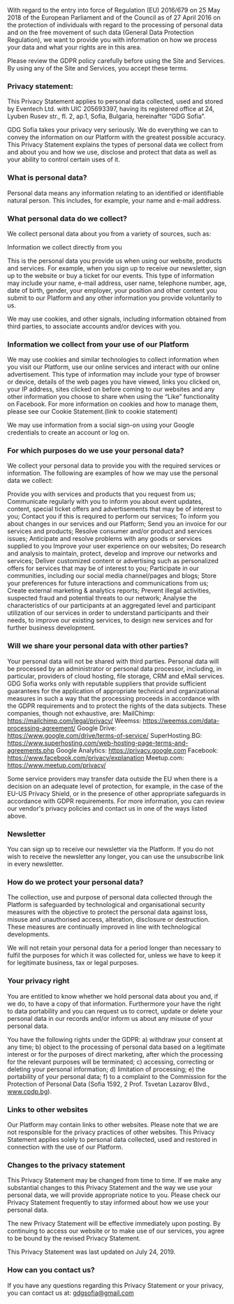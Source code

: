 With regard to the entry into force of Regulation (EU) 2016/679 on 25 May 2018 of the European Parliament and of the Council as of 27 April 2016 on the protection of individuals with regard to the processing of personal data and on the free movement of such data (General Data Protection Regulation), we want to provide you with information on how we process your data and what  your rights are in this area.
 
Please review the GDPR policy carefully before using the Site and Services. By using any of the Site and Services, you accept these terms.
### Privacy statement:

This Privacy Statement applies to personal data collected, used and stored by Eventech Ltd. with UIC 205693397, having its registered office at 24, Lyuben Rusev str., fl. 2, ap.1, Sofia, Bulgaria, hereinafter “GDG Sofia”.

GDG Sofia takes your privacy very seriously. We do everything we can to convey the information on our Platform with the greatest possible accuracy. This Privacy Statement explains the types of personal data we collect from and about you and how we use, disclose and protect that data as well as your ability to control certain uses of it.

### What is personal data?

Personal data means any information relating to an identified or identifiable natural person. This includes, for example, your name and e-mail address.

### What personal data do we collect?

We collect personal data about you from a variety of sources, such as:

Information we collect directly from you

This is the personal data you provide us when using our website, products and services. For example, when you sign up to receive our newsletter, sign up to the website or buy a ticket for our events. This type of information may include your name, e-mail address, user name, telephone number, age, date of birth, gender, your employer, your position and other content you submit to our Platform and any other information you provide voluntarily to us.

We may use cookies, and other signals, including information obtained from third parties, to associate accounts and/or devices with you.

### Information we collect from your use of our Platform

We may use cookies and similar technologies to collect information when you visit our Platform, use our online services and interact with our online advertisement. This type of information may include your type of browser or device, details of the web pages you have viewed, links you clicked on, your IP address, sites clicked on before coming to our websites and any other information you choose to share when using the “Like” functionality on Facebook. For more information on cookies and how to manage them, please see our Cookie Statement.(link to cookie statement)

We may use information from a social sign-on using your Google credentials to create an account or log on.

### For which purposes do we use your personal data?

We collect your personal data to provide you with the required services or information. The following are examples of how we may use the personal data we collect:

Provide you with services and products that you request from us;
Communicate regularly with you to inform you about event updates, content, special ticket offers and advertisements that may be of interest to you;
Contact you if this is required to perform our services;
To inform you about changes in our services and our Platform;
Send you an invoice for our services and products;
Resolve consumer and/or product and services issues;
Anticipate and resolve problems with any goods or services supplied to you
Improve your user experience on our websites;
Do research and analysis to maintain, protect, develop and improve our networks and services;
Deliver customized content or advertising such as personalized offers for services that may be of interest to you;
Participate in our communities, including our social media channel/pages and blogs;
Store your preferences for future interactions and communications from us;
Create external marketing & analytics reports;
Prevent illegal activities, suspected fraud and potential threats to our network;
Analyse the characteristics of our participants at an aggregated level and participant utilization of our services in order to understand participants and their needs, to improve our existing services, to design new services and for further business development.

### Will we share your personal data with other parties?

Your personal data will not be shared with third parties.
Personal data will be processed by an administrator or personal data processor, including, in particular, providers of cloud hosting, file storage, CRM and eMail services.
GDG Sofia  works only with reputable suppliers that provide sufficient guarantees for the application of appropriate technical and organizational measures in such a way that the processing proceeds in accordance with the GDPR requirements and to protect the rights of the data subjects.
These companies, though not exhaustive, are:
MailChimp: https://mailchimp.com/legal/privacy/ 
Weemss: https://weemss.com/data-processing-agreement/
Google Drive: https://www.google.com/drive/terms-of-service/
SuperHosting.BG: https://www.superhosting.com/web-hosting-page-terms-and-agreements.php 
Google Analytics: https://privacy.google.com 
Facebook: https://www.facebook.com/privacy/explanation 
Meetup.com: https://www.meetup.com/privacy/ 

Some service providers may transfer data outside the EU when there is a decision on an adequate level of protection, for example, in the case of the EU-US Privacy Shield, or in the presence of other appropriate safeguards in accordance with GDPR requirements. For more information, you can review our vendor's privacy policies and contact us in one of the ways listed above.

### Newsletter

You can sign up to receive our newsletter via the Platform. If you do not wish to receive the newsletter any longer, you can use the unsubscribe link in every newsletter.

### How do we protect your personal data?

The collection, use and purpose of personal data collected through the Platform is safeguarded by technological and organisational security measures with the objective to protect the personal data against loss, misuse and unauthorised access, alteration, disclosure or destruction. These measures are continually improved in line with technological developments.

We will not retain your personal data for a period longer than necessary to fulfil the purposes for which it was collected for, unless we have to keep it for legitimate business, tax or legal purposes.

### Your privacy right

You are entitled to know whether we hold personal data about you and, if we do, to have a copy of that information. Furthermore your have the right to data portability and you can request us to correct, update or delete your personal data in our records and/or inform us about any misuse of your personal data.

You have the following rights under the GDPR: 
a) withdraw your consent at any time; 
b) object to the processing of personal data based on a legitimate interest or for the purposes of direct marketing, after which the processing for the relevant purposes will be terminated; 
c) accessing, correcting or deleting your personal information; 
d) limitation of processing; 
e) the portability of your personal data; 
f) to a complaint to the Commission for the Protection of Personal Data (Sofia 1592, 2 Prof. Tsvetan Lazarov Blvd., www.cpdp.bg).

### Links to other websites

Our Platform may contain links to other websites. Please note that we are not responsible for the privacy practices of other websites. This Privacy Statement applies solely to personal data collected, used and restored in connection with the use of our Platform.

### Changes to the privacy statement

This Privacy Statement may be changed from time to time. If we make any substantial changes to this Privacy Statement and the way we use your personal data, we will provide appropriate notice to you. Please check our Privacy Statement frequently to stay informed about how we use your personal data.

The new Privacy Statement will be effective immediately upon posting. By continuing to access our website or to make use of our services, you agree to be bound by the revised Privacy Statement.

This Privacy Statement was last updated on July 24, 2019.

### How can you contact us?

If you have any questions regarding this Privacy Statement or your privacy, you can contact us at: 
gdgsofia@gmail.com 

